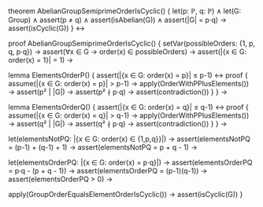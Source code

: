 theorem AbelianGroupSemiprimeOrderIsCyclic() {
  let(p: ℙ, q: ℙ) ∧
  let(G: Group) ∧
  assert(p ≠ q) ∧
  assert(isAbelian(G)) ∧
  assert(|G| = p·q) →
  assert(isCyclic(G))
} ↔

proof AbelianGroupSemiprimeOrderIsCyclic() {
  setVar(possibleOrders: {1, p, q, p·q}) →
  assert(∀x ∈ G → order(x) ∈ possibleOrders) →
  assert(|{x ∈ G: order(x) = 1}| = 1) →
  
  lemma ElementsOrderP() {
    assert(|{x ∈ G: order(x) = p}| ≤ p-1) ↔
    proof {
      assume(|{x ∈ G: order(x) = p}| > p-1) →
      apply(OrderWithPPlusElements()) →
      assert(p² | |G|) →
      assert(p² ∤ p·q) →
      assert(contradiction())
    }
  } →
  
  lemma ElementsOrderQ() {
    assert(|{x ∈ G: order(x) = q}| ≤ q-1) ↔
    proof {
      assume(|{x ∈ G: order(x) = q}| > q-1) →
      apply(OrderWithPPlusElements()) →
      assert(q² | |G|) →
      assert(q² ∤ p·q) →
      assert(contradiction())
    }
  } →
  
  let(elementsNotPQ: |{x ∈ G: order(x) ∈ {1,p,q}}|) →
  assert(elementsNotPQ = (p-1) + (q-1) + 1) →
  assert(elementsNotPQ = p + q - 1) →
  
  let(elementsOrderPQ: |{x ∈ G: order(x) = p·q}|) →
  assert(elementsOrderPQ = p·q - (p + q - 1)) →
  assert(elementsOrderPQ = (p-1)(q-1)) →
  assert(elementsOrderPQ > 0) →
  
  apply(GroupOrderEqualsElementOrderIsCyclic()) →
  assert(isCyclic(G))
}